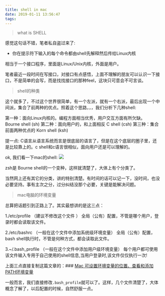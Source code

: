 ```yaml
---
title: shell in mac
date: 2019-01-11 13:56:47
tags:
---
```


> what is SHELL

 感觉这句话不错，笔者私自盗过来了:

- 你在提示符下输入的每个命令都由shell先解释然后传给Linux内核

相当于一个接口程序，里面是Linux/Unix内核，外面是用户。

笔者最近一段时间在写接口，对接口有点感悟，上面不理解的朋友可以认识一下接口，不是简单的会写，而是找找接口的那种feel，这块只可意会不可言谈。

> shell的种类

这个就多了，不过这个世界很简单，有一个左派，就有一个右派，最后出现一个中间派，集合了前两种的优点。照着这个思路，，，我们分析下几种shell:

第一种：面向Linux内核的。编程方面相当优秀，用户交互方面有所欠缺。 Bourne shell (sh)
第二种：面向用户的，和上面相反 C shell (csh) 
第三种：集合前面两种优点的 Korn shell (ksh)

提一点: C语言从语言系统而言是很底层的语言了，但是在这个底层的圈子里，还是比较靠上的。c shell和c语言很相似，面向用户还是可以理解的。

ok, 我们看一下mac的shell:
![](https://upload-images.jianshu.io/upload_images/2875232-f053c1fc1802b419.png?imageMogr2/auto-orient/strip%7CimageView2/2/w/1240)

zsh是 Bourne shell的一个变种，这样就清楚了，大体上有个分类了。

当然网上还有其它的分类，讲的特别清楚。有时间的话可以记一下，没时间，也没必要坚持。事有主次之分，过分纠结没那个必要，关键是能解决问题。

> mac电脑的环境变量

总算把话题引到正路上了。其实最想讲的是这三点：

 1./etc/profile   （建议不修改这个文件 ）
 全局（公有）配置，不管是哪个用户，登录时都会读取该文件。

 2./etc/bashrc    （一般在这个文件中添加系统级环境变量）
 全局（公有）配置，bash shell执行时，不管是何种方式，都会读取此文件。

 3.~/.bash_profile  （一般在这个文件中添加用户级环境变量）
 每个用户都可使用该文件输入专用于自己使用的shell信息,当用户登录时,该文件仅仅执行一次!

上面三点直接复制这篇文章的：### [Mac 可设置环境变量的位置、查看和添加PATH环境变量](https://elf8848.iteye.com/blog/1582137)

一般而言，我们直接修改`.bash_profile`就可以了。这样，几个文件清楚了，大体概念了解了，以后配置的时候，自然舒服一点。





